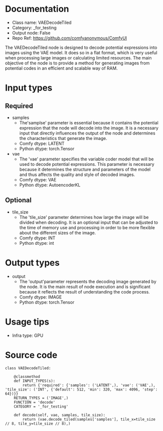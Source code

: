 # Documentation
- Class name: VAEDecodeTiled
- Category: _for_testing
- Output node: False
- Repo Ref: https://github.com/comfyanonymous/ComfyUI

The VAEDecodeTiled node is designed to decode potential expressions into images using the VAE model. It does so in a flat format, which is very useful when processing large images or calculating limited resources. The main objective of the node is to provide a method for generating images from potential codes in an efficient and scalable way of RAM.

# Input types
## Required
- samples
    - The'samplse' parameter is essential because it contains the potential expression that the node will decode into the image. It is a necessary input that directly influences the output of the node and determines the characteristics that generate the image.
    - Comfy dtype: LATENT
    - Python dtype: torch.Tensor
- vae
    - The 'vae' parameter specifies the variable coder model that will be used to decode potential expressions. This parameter is necessary because it determines the structure and parameters of the model and thus affects the quality and style of decoded images.
    - Comfy dtype: VAE
    - Python dtype: AutoencoderKL
## Optional
- tile_size
    - The 'tile_size' parameter determines how large the image will be divided when decoding. It is an optional input that can be adjusted to the time of memory use and processing in order to be more flexible about the different sizes of the image.
    - Comfy dtype: INT
    - Python dtype: int

# Output types
- output
    - The 'output'parameter represents the decoding image generated by the node. It is the main result of node execution and is significant because it reflects the result of understanding the code process.
    - Comfy dtype: IMAGE
    - Python dtype: torch.Tensor

# Usage tips
- Infra type: GPU

# Source code
```
class VAEDecodeTiled:

    @classmethod
    def INPUT_TYPES(s):
        return {'required': {'samples': ('LATENT',), 'vae': ('VAE',), 'tile_size': ('INT', {'default': 512, 'min': 320, 'max': 4096, 'step': 64})}}
    RETURN_TYPES = ('IMAGE',)
    FUNCTION = 'decode'
    CATEGORY = '_for_testing'

    def decode(self, vae, samples, tile_size):
        return (vae.decode_tiled(samples['samples'], tile_x=tile_size // 8, tile_y=tile_size // 8),)
```